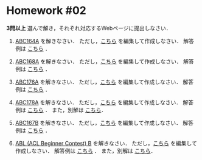 # Homework #02

**3問以上**  選んで解き，それぞれ対応するWebページに提出しなさい．

1. [ABC164A](https://atcoder.jp/contests/abc164/tasks/abc164_a) を解きなさい．
ただし，[こちら](https://github.com/fumiyanll23/PythonLearning/blob/main/02/src/prob/abc164_a.py) を編集して作成しなさい．
解答例は [こちら](https://github.com/fumiyanll23/PythonLearning/blob/main/02/src/ans/abc164_a.py) ．

1. [ABC168A](https://atcoder.jp/contests/abc168/tasks/abc168_a) を解きなさい．
ただし，[こちら](https://github.com/fumiyanll23/PythonLearning/blob/main/02/src/prob/abc168_a.py) を編集して作成しなさい．
解答例は [こちら](https://github.com/fumiyanll23/PythonLearning/blob/main/02/src/ans/abc168_a.py) ．

1. [ABC176A](https://atcoder.jp/contests/abc176/tasks/abc176_a) を解きなさい．
ただし，[こちら](https://github.com/fumiyanll23/PythonLearning/blob/main/02/src/prob/abc176_a.py) を編集して作成しなさい．
解答例は [こちら](https://github.com/fumiyanll23/PythonLearning/blob/main/02/src/ans/abc176_a.py) ．

1. [ABC178A](https://atcoder.jp/contests/abc178/tasks/abc178_a) を解きなさい．
ただし，[こちら](https://github.com/fumiyanll23/PythonLearning/blob/main/02/src/prob/abc178_a.py) を編集して作成しなさい．
解答例は [こちら](https://github.com/fumiyanll23/PythonLearning/blob/main/02/src/ans/abc178_a.py) ．
また，別解は [こちら](https://github.com/fumiyanll23/PythonLearning/blob/main/02/src/ans/abc178_a_1.py)．

1. [ABC167B](https://atcoder.jp/contests/abc167/tasks/abc167_b) を解きなさい．
ただし，[こちら](https://github.com/fumiyanll23/PythonLearning/blob/main/02/src/prob/abc167_b.py) を編集して作成しなさい．
解答例は [こちら](https://github.com/fumiyanll23/PythonLearning/blob/main/02/src/ans/abc167_b.py) ．

1. [ABL (ACL Beginner Contest) B](https://atcoder.jp/contests/abl/tasks/abl_b) を解きなさい．
ただし，[こちら](https://github.com/fumiyanll23/PythonLearning/blob/main/02/src/prob/abl_b.py) を編集して作成しなさい．
解答例は [こちら](https://github.com/fumiyanll23/PythonLearning/blob/main/02/src/ans/abl_b.py) ．
また，別解は [こちら](https://github.com/fumiyanll23/PythonLearning/blob/main/02/src/ans/abl_b_1.py)．
